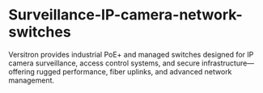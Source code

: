# Surveillance-IP-camera-network-switches
Versitron provides industrial PoE+ and managed switches designed for IP camera surveillance, access control systems, and secure infrastructure—offering rugged performance, fiber uplinks, and advanced network management.
